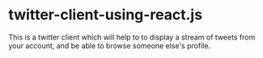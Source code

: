 # twitter-client-using-react.js

This is a twitter client which will help to to display a stream of tweets from your account, and be able to browse someone else's profile.

